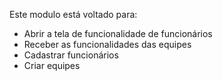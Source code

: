 Este modulo está voltado para:
- Abrir a tela de funcionalidade de funcionários
- Receber as funcionalidades das equipes
- Cadastrar funcionários 
- Criar equipes